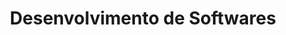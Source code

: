 ---
title: Desenvolvimento de Softwares
title_min: Softwares
redirect_to: /catalago#desenvolvimento-de-softwares
filter: software
icon: explore
order: 3
description: >-
    Desenvolvimento e suporte para programas de computador,
    sites para internet, jogos digitais e apps para celular.
---